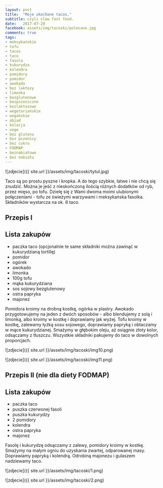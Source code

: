 ```yaml
---
layout: post
title:  "Moje ukochane tacos,"
subtitle: czyli slow fast food.
date:   2017-07-20
facebook: assets/img/tacoski/polecane.jpg
comments: true
tags:
- meksykańskie
- tofu
- tacos
- taco
- fasola
- kukurydza
- kolendra
- pomidory
- pomidor
- awokado
- bez laktozy
- limonka
- bezglutenowe
- bezpszeniczne
- bezlaktozowe
- wegetariańskie
- wegańskie
- obiad
- kolacja
- vege
- bez glutenu
- bez pszenicy
- bez cukru
- FODMAP
- beznabiałowe
- bez nabiału
---
```


![zdjecie]({{ site.url }}/assets/img/tacoski/tytul.jpg)

Taco są po prostu pyszne i kropka. A do tego szybkie, łatwe i nie chcą się znudzić. Można je jeść z nieskończoną ilością różnych dodatków od ryb, przez mięso, po tofu. Dzielę się z Wami dwoma moimi ulubionymi połączeniami - tofu ze świeżymi warzywami i meksykańska fasolka. Składników wystarcza na ok. 6 taco.

## Przepis I

## Lista zakupów

* paczka taco (opcjonalnie te same składniki można zawinąć w kukurydzianą tortillę)
* pomidor
* ogórek
* awokado
* limonka
* 100g tofu
* mąka kukurydziana
* sos sojowy bezglutenowy
* ostra papryka
* majonez

Pomidora kroimy na drobną kostkę, ogórka w plastry. Awokado przygotowujemy na jeden z dwóch sposobów - albo blendujemy z solą i limonką, albo kroimy w kostkę i doprawiamy jak wyżej. 
Tofu kroimy w kostkę, zalewamy łyżką sosu sojowego, doprawiamy papryką i obtaczamy w mące kukurydzianej. Smażymy w głębokim oleju, aż osiągnie złoty kolor, odsączamy z tłuszczu.
Wszystkie składniki pakujemy do taco w dowolnych proporcjach.

![zdjecie]({{ site.url }}/assets/img/tacoski/img10.png)

![zdjecie]({{ site.url }}/assets/img/tacoski/img11.png)

## Przepis II (nie dla diety FODMAP)

## Lista zakupów

* paczka taco
* puszka czerwonej fasoli
* puszka kukurydzy
* 2 pomidory
* kolendra
* ostra papryka
* majonez

Fasolę i kukurydzę odsączamy z zalewy, pomidory kroimy w kostkę. Smażymy na małym ogniu do uzyskania zwartej, odparowanej masy. Doprawiamy papryką i kolendrą. Odrobiną majonezu i gulaszem nadziewamy taco.

![zdjecie]({{ site.url }}/assets/img/tacoski/1.png)

![zdjecie]({{ site.url }}/assets/img/tacoski/2.png)
